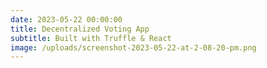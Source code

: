 ```yaml
---
date: 2023-05-22 00:00:00
title: Decentralized Voting App
subtitle: Built with Truffle & React
image: /uploads/screenshot-2023-05-22-at-2-08-20-pm.png
---
```

